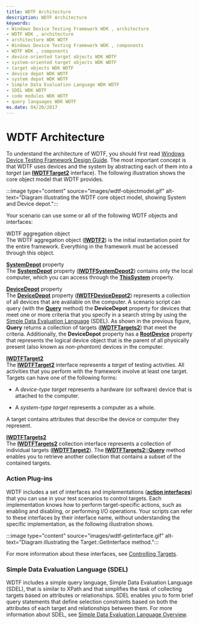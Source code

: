 ```yaml
---
title: WDTF Architecture
description: WDTF Architecture
keywords:
- Windows Device Testing Framework WDK , architecture
- WDTF WDK , architecture
- architecture WDK WDTF
- Windows Device Testing Framework WDK , components
- WDTF WDK , components
- device-oriented target objects WDK WDTF
- system-oriented target objects WDK WDTF
- target objects WDK WDTF
- device depot WDK WDTF
- system depot WDK WDTF
- Simple Data Evaluation Language WDK WDTF
- SDEL WDK WDTF
- code modules WDK WDTF
- query languages WDK WDTF
ms.date: 04/20/2017
---
```


# WDTF Architecture

To understand the architecture of WDTF, you should first read [Windows Device Testing Framework Design Guide](wdtf-overview.md). The most important concept is that WDTF uses devices and the system by abstracting each of them into a *target* (an [**IWDTFTarget2**](/windows-hardware/drivers/ddi/wdtf/nn-wdtf-iwdtftarget2) interface). The following illustration shows the core object model that WDTF provides.

:::image type="content" source="images/wdtf-objectmodel.gif" alt-text="Diagram illustrating the WDTF core object model, showing System and Device depot.":::

Your scenario can use some or all of the following WDTF objects and interfaces:

<a href="" id="wdtf-aggregation-object"></a>WDTF aggregation object  
The WDTF aggregation object ([**IWDTF2**](/windows-hardware/drivers/ddi/index)) is the initial instantiation point for the entire framework. Everything in the framework must be accessed through this object.

<a href="" id="systemdepot-property"></a>[**SystemDepot**](/windows-hardware/drivers/ddi/wdtf/nf-wdtf-iwdtf2-get_systemdepot) property  
The [**SystemDepot**](/windows-hardware/drivers/ddi/wdtf/nf-wdtf-iwdtf2-get_systemdepot) property ([**IWDTFSystemDepot2**](/windows-hardware/drivers/ddi/wdtf/nn-wdtf-iwdtfsystemdepot2)) contains only the local computer, which you can access through the [**ThisSystem**](/windows-hardware/drivers/ddi/wdtf/nf-wdtf-iwdtfsystemdepot2-get_thissystem) property.

<a href="" id="devicedepot-property"></a>[**DeviceDepot**](/windows-hardware/drivers/ddi/wdtf/nf-wdtf-iwdtf2-get_devicedepot) property  
The [**DeviceDepot**](/windows-hardware/drivers/ddi/wdtf/nf-wdtf-iwdtf2-get_devicedepot) property ([**IWDTFDeviceDepot2**](/windows-hardware/drivers/ddi/wdtf/nn-wdtf-iwdtfdevicedepot2)) represents a collection of all devices that are available on the computer. A scenario script can query (with the [**Query**](/windows-hardware/drivers/ddi/wdtf/nf-wdtf-iwdtftargets2-query) method) the **DeviceDepot** property for devices that meet one or more criteria that you specify in a search string by using the [Simple Data Evaluation Language](simple-data-evaluation-language-overview.md) (SDEL). As shown in the previous figure, **Query** returns a collection of targets ([**IWDTFTargets2**](/windows-hardware/drivers/ddi/wdtf/nn-wdtf-iwdtftargets2)) that meet the criteria. Additionally, the **DeviceDepot** property has a [**RootDevice**](/windows-hardware/drivers/ddi/wdtf/nf-wdtf-iwdtfdevicedepot2-get_rootdevice) property that represents the logical device object that is the parent of all physically present (also known as *non-phantom*) devices in the computer.

<a href="" id="iwdtftarget2"></a>[**IWDTFTarget2**](/windows-hardware/drivers/ddi/wdtf/nn-wdtf-iwdtftarget2)  
The [**IWDTFTarget2**](/windows-hardware/drivers/ddi/wdtf/nn-wdtf-iwdtftarget2) interface represents a *target* of testing activities. All activities that you perform with the framework involve at least one target. Targets can have one of the following forms:

- A *device-type target* represents a hardware (or software) device that is attached to the computer.

- A *system-type target* represents a computer as a whole.

A target contains attributes that describe the device or computer they represent.

<a href="" id="iwdtftargets2"></a>[**IWDTFTargets2**](/windows-hardware/drivers/ddi/wdtf/nn-wdtf-iwdtftargets2)  
The [**IWDTFTargets2**](/windows-hardware/drivers/ddi/wdtf/nn-wdtf-iwdtftargets2) collection interface represents a collection of individual targets ([**IWDTFTarget2**](/windows-hardware/drivers/ddi/wdtf/nn-wdtf-iwdtftarget2)). The [**IWDTFTargets2::Query**](/windows-hardware/drivers/ddi/wdtf/nf-wdtf-iwdtftargets2-query) method enables you to retrieve another collection that contains a subset of the contained targets.

### Action Plug-ins

WDTF includes a set of interfaces and implementations ([**action interfaces**](/windows-hardware/drivers/ddi/index)) that you can use in your test scenarios to control targets. Each implementation knows how to perform target-specific actions, such as enabling and disabling, or performing I/O operations. Your scripts can refer to these interfaces by their interface name, without understanding the specific implementation, as the following illustration shows.

:::image type="content" source="images/wdtf-getinterface.gif" alt-text="Diagram illustrating the Target::GetInterface method.":::

For more information about these interfaces, see [Controlling Targets](controlling-targets.md).

### Simple Data Evaluation Language (SDEL)

WDTF includes a simple query language, Simple Data Evaluation Language (SDEL), that is similar to XPath and that simplifies the task of collecting targets based on attributes or relationships. SDEL enables you to form brief query statements that define selection constraints based on both the attributes of each target and relationships between them. For more information about SDEL, see [Simple Data Evaluation Language Overview](simple-data-evaluation-language-overview.md).
